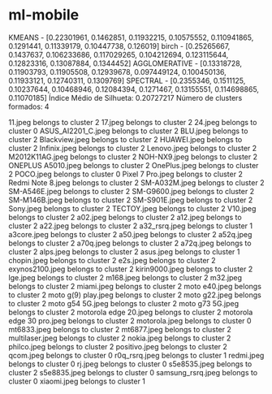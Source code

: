 # ml-mobile
KMEANS - [0.22301961, 0.1462851, 0.11932215, 0.10575552, 0.110941865, 0.1291441, 0.11339179, 0.10447738, 0.126019]
birch - [0.25265667, 0.1437637, 0.106233686, 0.117029265, 0.104212694, 0.123115644, 0.12823316, 0.13087884, 0.1344452]
AGGLOMERATIVE - [0.13318728, 0.11903793, 0.11905508, 0.12939678, 0.097449124, 0.100450136, 0.11933121, 0.12740311, 0.1309769]
SPECTRAL - [0.2355346, 0.1511125, 0.10237644, 0.10468946, 0.12084394, 0.1271467, 0.13155551, 0.114698865, 0.11070185]
Índice Médio de Silhueta: 0.20727217
Número de clusters formados: 4

11.jpeg belongs to cluster 2
17.jpeg belongs to cluster 2
24.jpeg belongs to cluster 0
ASUS_AI2201_C.jpeg belongs to cluster 2
BLU.jpeg belongs to cluster 2
Blackview.jpeg belongs to cluster 2
HUAWEI.jpeg belongs to cluster 2
Infinix.jpeg belongs to cluster 2
Lenovo.jpeg belongs to cluster 2
M2012K11AG.jpeg belongs to cluster 2
NOH-NX9.jpeg belongs to cluster 2
ONEPLUS A5010.jpeg belongs to cluster 2
OnePlus.jpeg belongs to cluster 2
POCO.jpeg belongs to cluster 0
Pixel 7 Pro.jpeg belongs to cluster 2
Redmi Note 8.jpeg belongs to cluster 2
SM-A032M.jpeg belongs to cluster 2
SM-A546E.jpeg belongs to cluster 2
SM-G9600.jpeg belongs to cluster 2
SM-M146B.jpeg belongs to cluster 2
SM-S901E.jpeg belongs to cluster 2
Sony.jpeg belongs to cluster 2
TECTOY.jpeg belongs to cluster 2
V10.jpeg belongs to cluster 2
a02.jpeg belongs to cluster 2
a12.jpeg belongs to cluster 2
a22.jpeg belongs to cluster 2
a32_rsrq.jpeg belongs to cluster 1
a3core.jpeg belongs to cluster 2
a50.jpeg belongs to cluster 2
a52q.jpeg belongs to cluster 2
a70q.jpeg belongs to cluster 2
a72q.jpeg belongs to cluster 2
alps.jpeg belongs to cluster 2
asus.jpeg belongs to cluster 1
chopin.jpeg belongs to cluster 2
e2s.jpeg belongs to cluster 2
exynos2100.jpeg belongs to cluster 2
kirin9000.jpeg belongs to cluster 2
lge.jpeg belongs to cluster 2
m168.jpeg belongs to cluster 2
m32.jpeg belongs to cluster 2
miami.jpeg belongs to cluster 2
moto e40.jpeg belongs to cluster 2
moto g(9) play.jpeg belongs to cluster 2
moto g22.jpeg belongs to cluster 2
moto g54 5G.jpeg belongs to cluster 2
moto g73 5G.jpeg belongs to cluster 2
motorola edge 20.jpeg belongs to cluster 2
motorola edge 30 pro.jpeg belongs to cluster 2
motorola.jpeg belongs to cluster 0
mt6833.jpeg belongs to cluster 2
mt6877.jpeg belongs to cluster 2
multilaser.jpeg belongs to cluster 2
nokia.jpeg belongs to cluster 2
philco.jpeg belongs to cluster 2
positivo.jpeg belongs to cluster 2
qcom.jpeg belongs to cluster 0
r0q_rsrq.jpeg belongs to cluster 1
redmi.jpeg belongs to cluster 0
rj.jpeg belongs to cluster 0
s5e8535.jpeg belongs to cluster 2
s5e8835.jpeg belongs to cluster 0
samsung_rsrq.jpeg belongs to cluster 0
xiaomi.jpeg belongs to cluster 1
